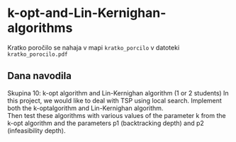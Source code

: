 # k-opt-and-Lin-Kernighan-algorithms

Kratko poročilo se nahaja v mapi `kratko_porcilo` v datoteki `kratko_porocilo.pdf`

## Dana navodila

Skupina 10: k-opt algorithm and Lin-Kernighan algorithm (1 or 2 students)
In this project, we would like to deal with TSP using local search. Implement both the k-optalgorithm and Lin-Kernighan algorithm.  
Then test these algorithms with various values of the parameter k from the k-opt algorithm and the parameters p1 (backtracking depth) and p2 (infeasibility depth).